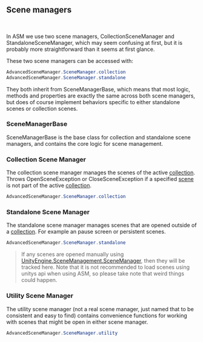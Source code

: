 ## Scene managers

<br/>

In ASM we use two scene managers, CollectionSceneManager and StandaloneSceneManager, which may seem confusing at first, but it is probably more straightforward than it seems at first glance.

These two scene managers can be accessed with:
```csharp
AdvancedSceneManager.SceneManager.collection
AdvancedSceneManager.SceneManager.standalone
```
They both inherit from SceneManagerBase, which means that most logic, methods and properties are exactly the same across both scene managers, but does of course implement behaviors specific to either standalone scenes or collection scenes.

### SceneManagerBase

SceneManagerBase is the base class for collection and standalone scene managers, and contains the core logic for scene management.

### Collection Scene Manager

The collection scene manager manages the scenes of the active [collection](SceneCollection.md). Throws OpenSceneException or CloseSceneException if a specified [scene](Scene.md) is not part of the active [collection](SceneCollection.md).
```csharp
AdvancedSceneManager.SceneManager.collection
```

### Standalone Scene Manager

The standalone scene manager manages scenes that are opened outside of a [collection](SceneCollection.md). For example an pause screen or persistent scenes.
```csharp
AdvancedSceneManager.SceneManager.standalone
```
> If any scenes are opened manually using [UnityEngine.SceneManagement.SceneManager](https://docs.unity3d.com/ScriptReference/SceneManagement.SceneManager.html), then they will be tracked here. Note that it is not recommended to load scenes using unitys api when using ASM, so please take note that weird things could happen.

### Utility Scene Manager

The utility scene manager (not a real scene manager, just named that to be consistent and easy to find) contains convenience functions for working with scenes that might be open in either scene manager.
```csharp
AdvancedSceneManager.SceneManager.utility
```
